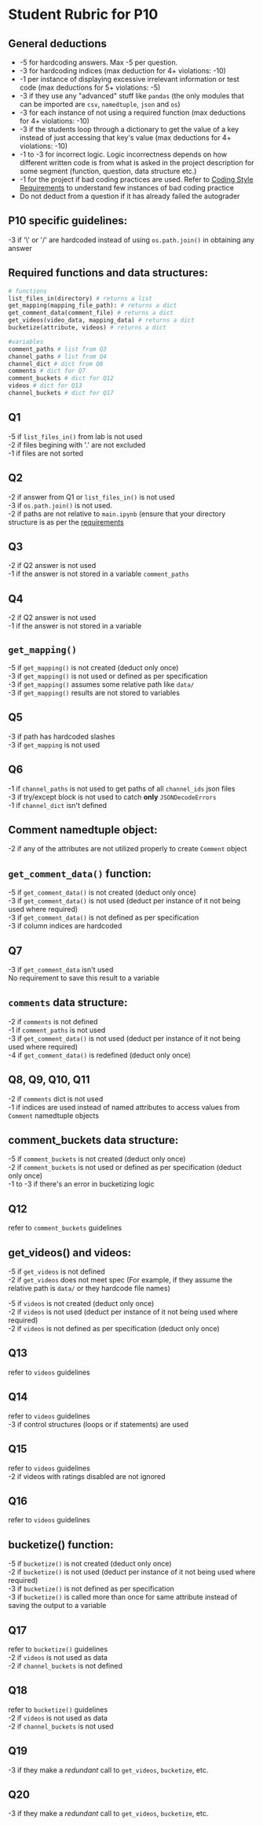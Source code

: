 # Student Rubric for P10

## General deductions
- -5 for hardcoding answers. Max -5 per question.   
- -3 for hardcoding indices (max deduction for 4+ violations: -10)  
- -1 per instance of displaying excessive irrelevant information or test code (max deductions for 5+ violations: -5)
- -3 if they use any "advanced" stuff like `pandas` (the only modules that can be imported are `csv`, `namedtuple`, `json` and `os`)   
- -3 for each instance of not using a required function (max deductions for 4+ violations: -10)   
- -3 if the students loop through a dictionary to get the value of a key instead of just accessing that key's value (max deductions for 4+ violations: -10)  
- -1 to -3 for incorrect logic. Logic incorrectness depends on how different written code is from what is asked in the project description for some segment (function, question, data structure etc.)   
- -1 for the project if bad coding practices are used. Refer to [Coding Style Requirements](https://github.com/msyamkumar/cs220-s22-projectDesign/tree/p10-saurabh/p10#coding-style-requirements) to understand few instances of bad coding practice
- Do not deduct from a question if it has already failed the autograder   

## P10 specific guidelines:
-3 if '\\' or '/' are hardcoded instead of using `os.path.join()` in obtaining any answer    

## Required functions and data structures:      
```python
# functions
list_files_in(directory) # returns a list
get_mapping(mapping_file_path): # returns a dict
get_comment_data(comment_file) # returns a dict
get_videos(video_data, mapping_data) # returns a dict
bucketize(attribute, videos) # returns a dict

#variables
comment_paths # list from Q3
channel_paths # list from Q4
channel_dict # dict from Q6
comments # dict for Q7
comment_buckets # dict for Q12
videos # dict for Q13
channel_buckets # dict for Q17
```

## Q1       
-5 if `list_files_in()` from lab is not used          
-2 if files begining with '.' are not excluded          
-1 if files are not sorted          

## Q2
-2 if answer from Q1 or `list_files_in()` is not used         
-3 if `os.path.join()` is not used.         
-2 if paths are not relative to `main.ipynb` (ensure that your directory structure is as per the [requirements](https://github.com/msyamkumar/cs220-s22-projectDesign/tree/p10-saurabh/p10#requirements)      

## Q3           
-2 if Q2 answer is not used        
-1 if the answer is not stored in a variable `comment_paths`         

## Q4           
-2 if Q2 answer is not used           
-1 if the answer is not stored in a variable        

## `get_mapping()`          
-5 if `get_mapping()` is not created (deduct only once)         
-3 if `get_mapping()` is not used or defined as per specification        
-3 if `get_mapping()` assumes some relative path like `data/`   
-3 if `get_mapping()` results are not stored to variables       

## Q5           
-3 if path has hardcoded slashes   
-3 if `get_mapping` is not used  

## Q6           
-1 if `channel_paths` is not used to get paths of all `channel_ids` json files     
-3 if try/except block is not used to catch **only** `JSONDecodeErrors`         
-1 if `channel_dict` isn't defined     

## Comment namedtuple object:       
-2 if any of the attributes are not utilized properly to create `Comment` object        

## `get_comment_data()` function:       
-5 if `get_comment_data()` is not created (deduct only once)        
-3 if `get_comment_data()` is not used (deduct per instance of it not being used where required)        
-3 if `get_comment_data()` is not defined as per specification      
-3 if column indices are hardcoded  


## Q7
-3 if `get_comment_data` isn't used  
No requirement to save this result to a variable

## `comments` data structure:      
-2 if `comments` is not defined   
-1 if `comment_paths` is not used              
-3 if `get_comment_data()` is not used (deduct per instance of it not being used where required)           
-4 if `get_comment_data()` is redefined (deduct only once)

## Q8, Q9, Q10, Q11            
-2 if `comments` dict is not used           
-1 if indices are used instead of named attributes to access values from `Comment` namedtuple objects 

## comment_buckets data structure:   
-5 if `comment_buckets` is not created (deduct only once)   
-2 if `comment_buckets` is not used or defined as per specification (deduct only once)          
-1 to -3 if there's an error in bucketizing logic    

## Q12
refer to `comment_buckets` guidelines    

## get_videos() and videos:       
-5 if `get_videos` is not defined  
-2 if `get_videos` does not meet spec (For example, if they assume the relative path is `data/` or they hardcode file names)  

-5 if `videos` is not created (deduct only once)   
-2 if `videos` is not used (deduct per instance of it not being used where required)            
-2 if `videos` is not defined as per specification (deduct only once)

## Q13
refer to `videos` guidelines        

## Q14
refer to `videos` guidelines   
-3 if control structures (loops or if statements) are used      

## Q15
refer to `videos` guidelines        
-2 if videos with ratings disabled are not ignored      

## Q16
refer to `videos` guidelines

## bucketize() function:
-5 if `bucketize()` is not created (deduct only once)        
-2 if `bucketize()` is not used (deduct per instance of it not being used where required)        
-3 if `bucketize()` is not defined as per specification      
-3 if `bucketize()` is called more than once for same attribute instead of saving the output to a variable          

## Q17
refer to `bucketize()` guidelines       
-2 if `videos` is not used as data      
-2 if `channel_buckets` is not defined        

## Q18
refer to `bucketize()` guidelines         
-2 if `videos` is not used as data  
-2 if `channel_buckets` is not used          

## Q19
-3 if they make a *redundant* call to `get_videos`, `bucketize`, etc.

## Q20
-3 if they make a *redundant* call to `get_videos`, `bucketize`, etc.
